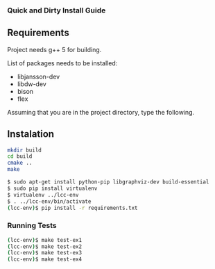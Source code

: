 ### Quick and Dirty Install Guide

## Requirements
Project needs g++ 5 for building.

List of packages needs to be installed:
* libjansson-dev
* libdw-dev
* bison
* flex

Assuming that you are in the project directory, type the following.

## Instalation
```bash
mkdir build
cd build
cmake ..
make
```

```bash
$ sudo apt-get install python-pip libgraphviz-dev build-essential
$ sudo pip install virtualenv
$ virtualenv ../lcc-env
$ . ../lcc-env/bin/activate
(lcc-env)$ pip install -r requirements.txt
```

### Running Tests

```bash
(lcc-env)$ make test-ex1
(lcc-env)$ make test-ex2
(lcc-env)$ make test-ex3
(lcc-env)$ make test-ex4
```

